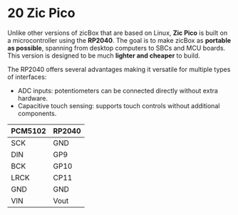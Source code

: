 # 20 Zic Pico

Unlike other versions of zicBox that are based on Linux, **Zic Pico** is built on a microcontroller using the **RP2040**. The goal is to make zicBox as **portable as possible**, spanning from desktop computers to SBCs and MCU boards. This version is designed to be much **lighter and cheaper** to build.

The RP2040 offers several advantages making it versatile for multiple types of interfaces:
- ADC inputs: potentiometers can be connected directly without extra hardware.
- Capacitive touch sensing: supports touch controls without additional components.




| PCM5102 | RP2040 |
| ------- | ------ |
| SCK     | GND    |
| DIN     | GP9    |
| BCK     | GP10   |
| LRCK    | CP11   |
| GND     | GND    |
| VIN     | Vout   |

